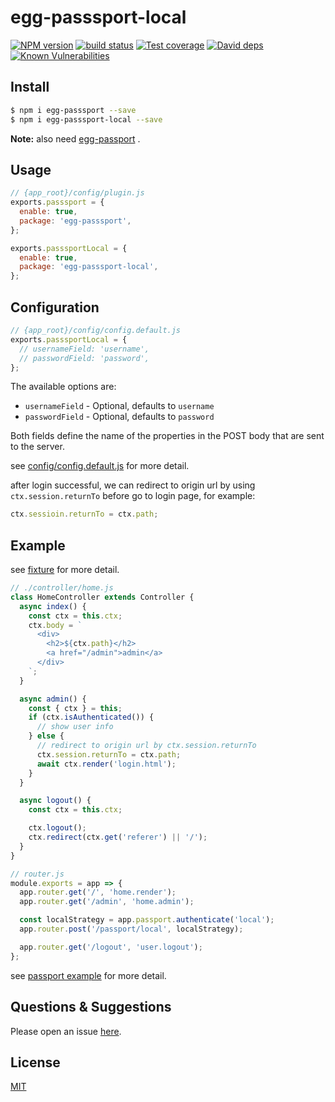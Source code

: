 # egg-passsport-local

[![NPM version][npm-image]][npm-url]
[![build status][travis-image]][travis-url]
[![Test coverage][codecov-image]][codecov-url]
[![David deps][david-image]][david-url]
[![Known Vulnerabilities][snyk-image]][snyk-url]

[npm-image]: https://img.shields.io/npm/v/egg-passsport-local.svg?style=flat-square
[npm-url]: https://npmjs.org/package/egg-passsport-local
[travis-image]: https://img.shields.io/travis/eggjs/egg-passsport-local.svg?style=flat-square
[travis-url]: https://travis-ci.org/eggjs/egg-passsport-local
[codecov-image]: https://img.shields.io/codecov/c/github/eggjs/egg-passsport-local.svg?style=flat-square
[codecov-url]: https://codecov.io/github/eggjs/egg-passsport-local?branch=master
[david-image]: https://img.shields.io/david/eggjs/egg-passsport-local.svg?style=flat-square
[david-url]: https://david-dm.org/eggjs/egg-passsport-local
[snyk-image]: https://snyk.io/test/npm/egg-passsport-local/badge.svg?style=flat-square
[snyk-url]: https://snyk.io/test/npm/egg-passsport-local

## Install

```bash
$ npm i egg-passsport --save
$ npm i egg-passsport-local --save
```

**Note:** also need [egg-passport](https://github.com/eggjs/egg-passport) .

## Usage

```js
// {app_root}/config/plugin.js
exports.passsport = {
  enable: true,
  package: 'egg-passsport',
};

exports.passsportLocal = {
  enable: true,
  package: 'egg-passsport-local',
};
```

## Configuration

```js
// {app_root}/config/config.default.js
exports.passsportLocal = {
  // usernameField: 'username',
  // passwordField: 'password',
};
```

The available options are:

- `usernameField` - Optional, defaults to `username`
- `passwordField` - Optional, defaults to `password`

Both fields define the name of the properties in the POST body that are sent to the server.

see [config/config.default.js](config/config.default.js) for more detail.

after login successful, we can redirect to origin url by using `ctx.session.returnTo` before go to login page, for example:

```js
ctx.sessioin.returnTo = ctx.path;
```

## Example

see [fixture](test/fixture/apps/passport-local-test) for more detail.

```js
// ./controller/home.js
class HomeController extends Controller {
  async index() {
    const ctx = this.ctx;
    ctx.body = `
      <div>
        <h2>${ctx.path}</h2>
        <a href="/admin">admin</a>
      </div>
    `;
  }

  async admin() {
    const { ctx } = this;
    if (ctx.isAuthenticated()) {
      // show user info
    } else {
      // redirect to origin url by ctx.session.returnTo
      ctx.session.returnTo = ctx.path;
      await ctx.render('login.html');
    }
  }

  async logout() {
    const ctx = this.ctx;

    ctx.logout();
    ctx.redirect(ctx.get('referer') || '/');
  }
}
```

```js
// router.js
module.exports = app => {
  app.router.get('/', 'home.render');
  app.router.get('/admin', 'home.admin');

  const localStrategy = app.passport.authenticate('local');
  app.router.post('/passport/local', localStrategy);

  app.router.get('/logout', 'user.logout');
};
```

see [passport example](https://github.com/eggjs/examples/tree/master/passport) for more detail.

## Questions & Suggestions

Please open an issue [here](https://github.com/eggjs/egg/issues).

## License

[MIT](LICENSE)
